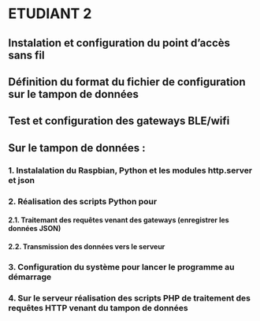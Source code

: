 # ETUDIANT 2
## Instalation et configuration du  point d’accès sans fil
## Définition du format du fichier de configuration sur le tampon de données
## Test et configuration des gateways BLE/wifi
## Sur le tampon de données :
### 1. Instalalation du Raspbian, Python et les modules http.server et json
### 2. Réalisation des scripts Python pour
#### 2.1. Traitemant des requêtes venant des gateways (enregistrer les données JSON)
#### 2.2. Transmission des données vers le serveur
### 3. Configuration du système pour lancer le programme au démarrage
### 4. Sur le serveur réalisation des scripts PHP de traitement des requêtes HTTP venant du tampon de données
